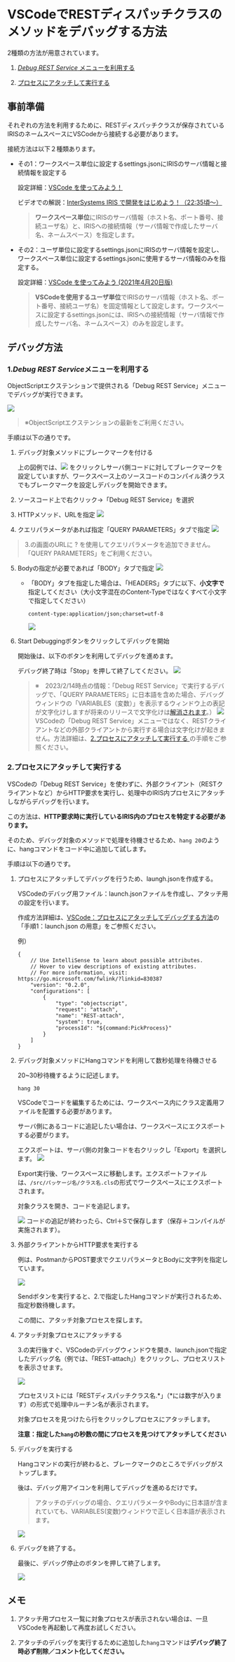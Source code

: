 # VSCodeでRESTディスパッチクラスのメソッドをデバッグする方法

2種類の方法が用意されています。

1. [*Debug REST Service* メニューを利用する](#1debug-rest-serviceメニューを利用する)

2. [プロセスにアタッチして実行する](#2プロセスにアタッチして実行する)

## 事前準備
それぞれの方法を利用するために、RESTディスパッチクラスが保存されているIRISのネームスペースにVSCodeから接続する必要があります。

接続方法は以下２種類あります。

- その1：ワークスペース単位に設定するsettings.jsonにIRISのサーバ情報と接続情報を設定する

    設定詳細：[VSCode を使ってみよう！](https://jp.community.intersystems.com/node/482976#2)

    ビデオでの解説：[InterSystems IRIS で開発をはじめよう！（22:35頃～）](https://youtu.be/ID6ImJTgJRk?t=1358)

    > **ワークスペース単位**にIRISのサーバ情報（ホスト名、ポート番号、接続ユーザ名）と、IRISへの接続情報（サーバ情報で作成したサーバ名、ネームスペース）を指定します。

- その2：ユーザ単位に設定するsettings.jsonにIRISのサーバ情報を設定し、ワークスペース単位に設定するsettings.jsonに使用するサーバ情報のみを指定する。

    設定詳細：[VSCode を使ってみよう (2021年4月20日版)](https://jp.community.intersystems.com/node/493616)

    > **VSCodeを使用するユーザ単位**でIRISのサーバ情報（ホスト名、ポート番号、接続ユーザ名）を固定情報として設定します。ワークスペースに設定するsettings.jsonには、IRISへの接続情報（サーバ情報で作成したサーバ名、ネームスペース）のみを設定します。

## デバッグ方法
### 1.*Debug REST Service*メニューを利用する 

ObjectScriptエクステンションで提供される「Debug REST Service」メニューでデバッグが実行できます。

![](./images/DebugRestService.png)
> ※ObjectScriptエクステンションの最新をご利用ください。

手順は以下の通りです。

1. デバッグ対象メソッドにブレークマークを付ける

    上の図例では、![](./images/Logo.png) をクリックしサーバ側コードに対してブレークマークを設定していますが、ワークスペース上のソースコードのコンパイル済クラスでもブレークマークを設定しデバッグを開始できます。

2. ソースコード上で右クリック→「Debug REST Service」を選択

3. HTTPメソッド、URLを指定
![](./images/HTTPMethod.png)

4. クエリパラメータがあれば指定「QUERY PARAMETERS」タブで指定
![](./images/QueryParameter.png)

> 3.の画面のURLに ? を使用してクエリパラメータを追加できません。「QUERY PARAMETERS」をご利用ください。

5. Bodyの指定が必要であれば「BODY」タブで指定
![](./images/Body.png)


    - 「BODY」タブを指定した場合は、「HEADERS」タブに以下、**小文字で**指定してください（大小文字混在のContent-Typeではなくすべて小文字で指定してください）

        `content-type:application/json;charset=utf-8`

        ![](/images/Header.png)


6. Start Debuggingボタンをクリックしてデバッグを開始
    
    開始後は、以下のボタンを利用してデバッグを進めます。

    デバッグ終了時は「Stop」を押して終了してください。
    ![](./images/debug-icon.png)


    >※　2023/2/14時点の情報：「Debug REST Service」で実行するデバッグで、「QUERY PARAMETERS」に日本語を含めた場合、デバッグウィンドウの「VARIABLES（変数）」を表示するウィンドウ上の表記が文字化けしますが将来のリリースで文字化けは[解消されます](https://github.com/intersystems-community/vscode-objectscript/pull/1081)。）
    ![](./images/queryparameter-garbled.png)
    VSCodeの「Debug REST Service」メニューではなく、RESTクライアントなどの外部クライアントから実行する場合は文字化けが起きません。方法詳細は、[2.プロセスにアタッチして実行する ](#2プロセスにアタッチして実行する)の手順をご参照ください。


### 2.プロセスにアタッチして実行する

VSCodeの「Debug REST Service」を使わずに、外部クライアント（RESTクライアントなど）からHTTP要求を実行し、処理中のIRIS内プロセスにアタッチしながらデバッグを行います。

この方法は、**HTTP要求時に実行しているIRIS内のプロセスを特定する必要があります。**

そのため、デバッグ対象のメソッドで処理を待機させるため、`hang 20`のように、hangコマンドをコード中に追加して試します。

手順は以下の通りです。

1. プロセスにアタッチしてデバッグを行うため、laungh.jsonを作成する。

    VSCodeのデバッグ用ファイル：launch.jsonファイルを作成し、アタッチ用の設定を行います。

    作成方法詳細は、[VSCode：プロセスにアタッチしてデバッグする方法](https://jp.community.intersystems.com/node/489221)の「手順1：launch.json の用意」をご参照ください。

    例）
    ```
    {
        // Use IntelliSense to learn about possible attributes.
        // Hover to view descriptions of existing attributes.
        // For more information, visit: https://go.microsoft.com/fwlink/?linkid=830387
        "version": "0.2.0",
        "configurations": [
            {
                "type": "objectscript",
                "request": "attach",
                "name": "REST-attach",
                "system": true,
                "processId": "${command:PickProcess}"
            }
        ]
    }
    ```

2. デバッグ対象メソッドにHangコマンドを利用して数秒処理を待機させる

    20~30秒待機するように記述します。

    ```
    hang 30
    ```
    VSCodeでコードを編集するためには、ワークスペース内にクラス定義用ファイルを配置する必要があります。

    サーバ側にあるコードに追記したい場合は、ワークスペースにエクスポートする必要がります。
    
    エクスポートは、サーバ側の対象コードを右クリックし「Export」を選択します。
    ![](./images/Export.png)
    
    Export実行後、ワークスペースに移動します。エクスポートファイルは、`/src/パッケージ名/クラス名.cls`の形式でワークスペースにエクスポートされます。
    
    対象クラスを開き、コードを追記します。

    ![](./images/Add-Hang.png)
    コードの追記が終わったら、Ctrl＋Sで保存します（保存＋コンパイルが実施されます）。

3. 外部クライアントからHTTP要求を実行する

    例は、PostmanからPOST要求でクエリパラメータとBodyに文字列を指定しています。

    ![](./images/postman.png)

    Sendボタンを実行すると、2.で指定したHangコマンドが実行されるため、指定秒数待機します。

    この間に、アタッチ対象プロセスを探します。

4. アタッチ対象プロセスにアタッチする

    3.の実行後すぐ、VSCodeのデバッグウィンドウを開き、launch.jsonで指定したデバッグ名（例では、「REST-attach」）をクリックし、プロセスリストを表示させます。

    ![](./images/attach-processlist.png)

    プロセスリストには「RESTディスパッチクラス名.*」（*には数字が入ります）の形式で処理中ルーチン名が表示されます。
    
    対象プロセスを見つけたら行をクリックしプロセスにアタッチします。

    **注意：指定した`hang`の秒数の間にプロセスを見つけてアタッチしてください**

5. デバッグを実行する

    Hangコマンドの実行が終わると、ブレークマークのところでデバッグがストップします。

    後は、デバッグ用アイコンを利用してデバッグを進めるだけです。

    >アタッチのデバッグの場合、クエリパラメータやBodyに日本語が含まれていても、VARIABLES(変数)ウィンドウで正しく日本語が表示されます。

    ![](./images/attach-variables.png)

6. デバッグを終了する。
    
    最後に、デバッグ停止のボタンを押して終了します。

    ![](./images/debug-stop.png)


## メモ
1. アタッチ用プロセス一覧に対象プロセスが表示されない場合は、一旦VSCodeを再起動して再度お試しください。

2. アタッチのデバッグを実行するために追加した`hang`コマンドは**デバッグ終了時必ず削除／コメント化してください。**